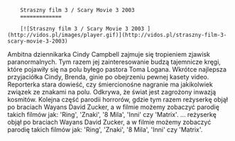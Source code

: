 
        Straszny film 3 / Scary Movie 3 2003 
        =============
        
        [![Straszny film 3 / Scary Movie 3 2003 ](http://vidos.pl/images/player.gif)](http://vidos.pl/straszny-film-3-scary-movie-3-2003)
        
        
 Ambitna dziennikarka Cindy Campbell zajmuje się tropieniem zjawisk paranormalnych. Tym razem jej zainteresowanie budzą tajemnicze kręgi, które pojawiły się na polu byłego pastora Toma Logana. Wkrótce najlepsza przyjaciółka Cindy, Brenda, ginie po obejrzeniu pewnej kasety video. Reporterka stara dowieść, czy śmiercionośne nagranie ma jakikolwiek związek ze znakami na polu. Odkrywa, że świat jest zagrożony inwazją kosmitów. Kolejna część parodii horrorów, gdzie tym razem reżyserkę objął po braciach Wayans David Zucker, a w filmie możemy zobaczyć parodię takich filmów jak: 'Ring', 'Znaki', '8 Mila', 'Inni' czy 'Matrix'.  ... reżyserkę objął po braciach Wayans David Zucker, a w filmie możemy zobaczyć parodię takich filmów jak: 'Ring', 'Znaki', '8 Mila', 'Inni' czy 'Matrix'.
    
